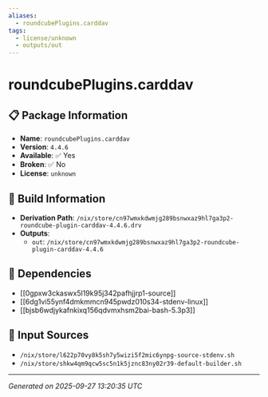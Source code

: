 ```yaml
---
aliases:
  - roundcubePlugins.carddav
tags:
  - license/unknown
  - outputs/out
---
```


# roundcubePlugins.carddav

## 📋 Package Information

- **Name**: `roundcubePlugins.carddav`
- **Version**: `4.4.6`
- **Available**: ✅ Yes
- **Broken**: ✅ No
- **License**: `unknown`

## 🔧 Build Information

- **Derivation Path**: `/nix/store/cn97wmxkdwmjg289bsnwxaz9hl7ga3p2-roundcube-plugin-carddav-4.4.6.drv`
- **Outputs**:
  - `out`:  `/nix/store/cn97wmxkdwmjg289bsnwxaz9hl7ga3p2-roundcube-plugin-carddav-4.4.6`

## 🔗 Dependencies

- [[0gpxw3ckaswx5l19k95j342pafhjjrp1-source]]
- [[6dg1vi55ynf4dmkmmcn945pwdz010s34-stdenv-linux]]
- [[bjsb6wdjykafnkixq156qdvmxhsm2bai-bash-5.3p3]]

## 📁 Input Sources

- `/nix/store/l622p70vy8k5sh7y5wizi5f2mic6ynpg-source-stdenv.sh`
- `/nix/store/shkw4qm9qcw5sc5n1k5jznc83ny02r39-default-builder.sh`

---
*Generated on 2025-09-27 13:20:35 UTC*
